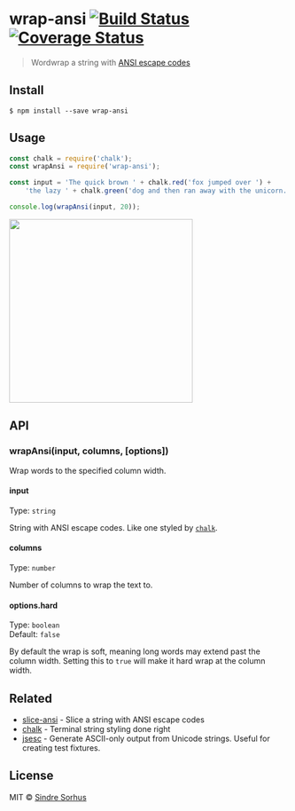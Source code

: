 # wrap-ansi [![Build Status](https://travis-ci.org/chalk/wrap-ansi.svg?branch=master)](https://travis-ci.org/chalk/wrap-ansi) [![Coverage Status](https://coveralls.io/repos/chalk/wrap-ansi/badge.svg?branch=master&service=github)](https://coveralls.io/github/chalk/wrap-ansi?branch=master)

> Wordwrap a string with [ANSI escape codes](http://en.wikipedia.org/wiki/ANSI_escape_code#Colors_and_Styles)


## Install

```
$ npm install --save wrap-ansi
```


## Usage

```js
const chalk = require('chalk');
const wrapAnsi = require('wrap-ansi');

const input = 'The quick brown ' + chalk.red('fox jumped over ') +
	'the lazy ' + chalk.green('dog and then ran away with the unicorn.');

console.log(wrapAnsi(input, 20));
```

<img width="331" src="screenshot.png">


## API

### wrapAnsi(input, columns, [options])

Wrap words to the specified column width.

#### input

Type: `string`

String with ANSI escape codes. Like one styled by [`chalk`](https://github.com/chalk/chalk).

#### columns

Type: `number`

Number of columns to wrap the text to.

#### options.hard

Type: `boolean`  
Default: `false`

By default the wrap is soft, meaning long words may extend past the column width. Setting this to `true` will make it hard wrap at the column width.


## Related

- [slice-ansi](https://github.com/chalk/slice-ansi) - Slice a string with ANSI escape codes
- [chalk](https://github.com/chalk/chalk) - Terminal string styling done right
- [jsesc](https://github.com/mathiasbynens/jsesc) - Generate ASCII-only output from Unicode strings. Useful for creating test fixtures.


## License

MIT © [Sindre Sorhus](http://sindresorhus.com)
